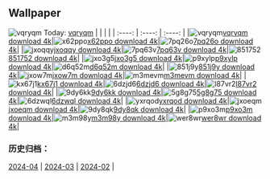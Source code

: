 ## Wallpaper
![vqryqm](https://w.wallhaven.cc/full/vq/wallhaven-vqryqm.png) Today: [vqryqm](https://th.wallhaven.cc/small/vq/vqryqm.jpg)
|      |      |      |
| :----: | :----: | :----: |
|![vqryqm](https://th.wallhaven.cc/small/vq/vqryqm.jpg)[vqryqm download 4k](https://wallhaven.cc/w/vqryqm)|![x62ppo](https://th.wallhaven.cc/small/x6/x62ppo.jpg)[x62ppo download 4k](https://wallhaven.cc/w/x62ppo)|![7pq26o](https://th.wallhaven.cc/small/7p/7pq26o.jpg)[7pq26o download 4k](https://wallhaven.cc/w/7pq26o)|
|![jxoqqy](https://th.wallhaven.cc/small/jx/jxoqqy.jpg)[jxoqqy download 4k](https://wallhaven.cc/w/jxoqqy)|![7pq63v](https://th.wallhaven.cc/small/7p/7pq63v.jpg)[7pq63v download 4k](https://wallhaven.cc/w/7pq63v)|![851752](https://th.wallhaven.cc/small/85/851752.jpg)[851752 download 4k](https://wallhaven.cc/w/851752)|
|![jxo3g5](https://th.wallhaven.cc/small/jx/jxo3g5.jpg)[jxo3g5 download 4k](https://wallhaven.cc/w/jxo3g5)|![p9xylp](https://th.wallhaven.cc/small/p9/p9xylp.jpg)[p9xylp download 4k](https://wallhaven.cc/w/p9xylp)|![d6q52m](https://th.wallhaven.cc/small/d6/d6q52m.jpg)[d6q52m download 4k](https://wallhaven.cc/w/d6q52m)|
|![851j9y](https://th.wallhaven.cc/small/85/851j9y.jpg)[851j9y download 4k](https://wallhaven.cc/w/851j9y)|![jxow7m](https://th.wallhaven.cc/small/jx/jxow7m.jpg)[jxow7m download 4k](https://wallhaven.cc/w/jxow7m)|![m3mevm](https://th.wallhaven.cc/small/m3/m3mevm.jpg)[m3mevm download 4k](https://wallhaven.cc/w/m3mevm)|
|![kx67j1](https://th.wallhaven.cc/small/kx/kx67j1.jpg)[kx67j1 download 4k](https://wallhaven.cc/w/kx67j1)|![6dzjd6](https://th.wallhaven.cc/small/6d/6dzjd6.jpg)[6dzjd6 download 4k](https://wallhaven.cc/w/6dzjd6)|![l87vr2](https://th.wallhaven.cc/small/l8/l87vr2.jpg)[l87vr2 download 4k](https://wallhaven.cc/w/l87vr2)|
|![9dy6kk](https://th.wallhaven.cc/small/9d/9dy6kk.jpg)[9dy6kk download 4k](https://wallhaven.cc/w/9dy6kk)|![5g8g75](https://th.wallhaven.cc/small/5g/5g8g75.jpg)[5g8g75 download 4k](https://wallhaven.cc/w/5g8g75)|![6dzwql](https://th.wallhaven.cc/small/6d/6dzwql.jpg)[6dzwql download 4k](https://wallhaven.cc/w/6dzwql)|
|![yxrqod](https://th.wallhaven.cc/small/yx/yxrqod.jpg)[yxrqod download 4k](https://wallhaven.cc/w/yxrqod)|![jxoeqm](https://th.wallhaven.cc/small/jx/jxoeqm.jpg)[jxoeqm download 4k](https://wallhaven.cc/w/jxoeqm)|![9dy8qk](https://th.wallhaven.cc/small/9d/9dy8qk.jpg)[9dy8qk download 4k](https://wallhaven.cc/w/9dy8qk)|
|![p9xo3m](https://th.wallhaven.cc/small/p9/p9xo3m.jpg)[p9xo3m download 4k](https://wallhaven.cc/w/p9xo3m)|![m3m98y](https://th.wallhaven.cc/small/m3/m3m98y.jpg)[m3m98y download 4k](https://wallhaven.cc/w/m3m98y)|![wer8wr](https://th.wallhaven.cc/small/we/wer8wr.jpg)[wer8wr download 4k](https://wallhaven.cc/w/wer8wr)|

### 历史归档：
[2024-04](https://github.com/april-projects/april-wallpaper/tree/main/picture/2024-04/) | [2024-03](https://github.com/april-projects/april-wallpaper/tree/main/picture/2024-03/) | [2024-02](https://github.com/april-projects/april-wallpaper/tree/main/picture/2024-02/) | 